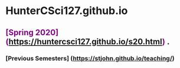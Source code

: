 
# HunterCSci127.github.io

## <span style="color:purple">  [Spring 2020]  (https://huntercsci127.github.io/s20.html) </span>.



### [Previous Semesters] (https://stjohn.github.io/teaching/)
